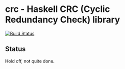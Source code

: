 # crc - Haskell CRC (Cyclic Redundancy Check) library

[![Build Status](https://travis-ci.org/MichaelXavier/crc.svg?branch=master)](https://travis-ci.org/MichaelXavier/crc)

## Status

Hold off, not quite done.
